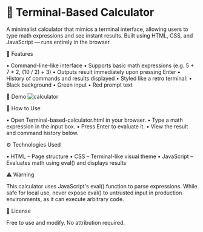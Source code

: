 # 🧮 Terminal-Based Calculator

A minimalist calculator that mimics a terminal interface, allowing users to type math expressions and see instant results. Built using HTML, CSS, and JavaScript — runs entirely in the browser.

🔧 Features

• Command-line-like interface
• Supports basic math expressions (e.g. 5 + 7 * 2, (10 / 2) + 3)
• Outputs result immediately upon pressing Enter
• History of commands and results displayed
• Styled like a retro terminal: 
• Black background
• Green input
• Red prompt text

📸 Demo
![calculator](https://github.com/user-attachments/assets/258a6dfd-bc44-416e-b29f-c1c41280914c)


🚀 How to Use

• Open Terminal-based-calculator.html in your browser.
• Type a math expression in the input box.
• Press Enter to evaluate it.
• View the result and command history below.

⚙️ Technologies Used

• HTML – Page structure
• CSS – Terminal-like visual theme
• JavaScript – Evaluates math using eval() and displays results

⚠️ Warning

This calculator uses JavaScript's eval() function to parse expressions. While safe for local use, never expose eval() to untrusted input in production environments, as it can execute arbitrary code.

📜 License

Free to use and modify. No attribution required.
